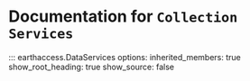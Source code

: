 # Documentation for `Collection Services`

::: earthaccess.DataServices
    options:
      inherited_members: true
    show_root_heading: true
    show_source: false
